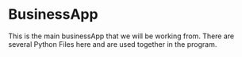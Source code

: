 # BusinessApp
This is the main businessApp that we will be working from.  There are several Python Files here and are used together in the program.

